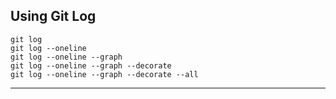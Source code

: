 ## Using Git Log

```git
git log
git log --oneline
git log --oneline --graph
git log --oneline --graph --decorate
git log --oneline --graph --decorate --all
```

---

